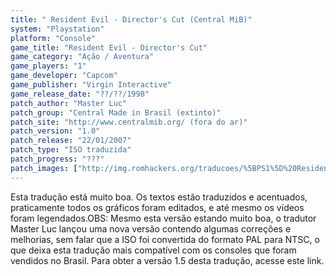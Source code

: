 ```yaml
---
title: " Resident Evil - Director's Cut (Central MiB)"
system: "Playstation"
platform: "Console"
game_title: "Resident Evil - Director's Cut"
game_category: "Ação / Aventura"
game_players: "1"
game_developer: "Capcom"
game_publisher: "Virgin Interactive"
game_release_date: "??/??/1998"
patch_author: "Master Luc"
patch_group: "Central Made in Brasil (extinto)"
patch_site: "http://www.centralmib.org/ (fora do ar)"
patch_version: "1.0"
patch_release: "22/01/2007"
patch_type: "ISO traduzida"
patch_progress: "???"
patch_images: ["http://img.romhackers.org/traducoes/%5BPS1%5D%20Resident%20Evil%20-%20Director's%20Cut%20-%20Central%20MiB%20-%201.jpg","http://img.romhackers.org/traducoes/%5BPS1%5D%20Resident%20Evil%20-%20Director's%20Cut%20-%20Central%20MiB%20-%202.jpg","http://img.romhackers.org/traducoes/%5BPS1%5D%20Resident%20Evil%20-%20Director's%20Cut%20-%20Central%20MiB%20-%203.jpg"]
---
```

Esta tradução está muito boa. Os textos estão traduzidos e acentuados, praticamente todos os gráficos foram editados, e até mesmo os vídeos foram legendados.OBS: Mesmo esta versão estando muito boa, o tradutor Master Luc lançou uma nova versão contendo algumas correções e melhorias, sem falar que a ISO foi convertida do formato PAL para NTSC, o que deixa esta tradução mais compatível com os consoles que foram vendidos no Brasil. Para obter a versão 1.5 desta tradução, acesse este link.